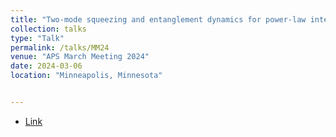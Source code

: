 ```yaml
---
title: "Two-mode squeezing and entanglement dynamics for power-law interactions in two-dimensional bi-layer spin ½ system"
collection: talks
type: "Talk"
permalink: /talks/MM24
venue: "APS March Meeting 2024"
date: 2024-03-06
location: "Minneapolis, Minnesota"


---
```

- [Link](https://scholar.google.com/citations?view_op=view_citation&hl=en&user=QdAl8vwAAAAJ&sortby=pubdate&citation_for_view=QdAl8vwAAAAJ:zYLM7Y9cAGgC)
